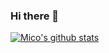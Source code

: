 ### Hi there 👋
[![Mico's github stats](https://github-readme-stats.vercel.app/api?username=mik0153)](https://github.com/anuraghazra/github-readme-stats)
<!--
**mik0153/mik0153** is a ✨ _special_ ✨ repository because its `README.md` (this file) appears on your GitHub profile.

Here are some ideas to get you started:

- 🔭 I’m currently working on ...
- 🌱 I’m currently learning ...
- 👯 I’m looking to collaborate on ...
- 🤔 I’m looking for help with ...
- 💬 Ask me about ...
- 📫 How to reach me: ...
- 😄 Pronouns: ...
- ⚡ Fun fact: ...
-->
